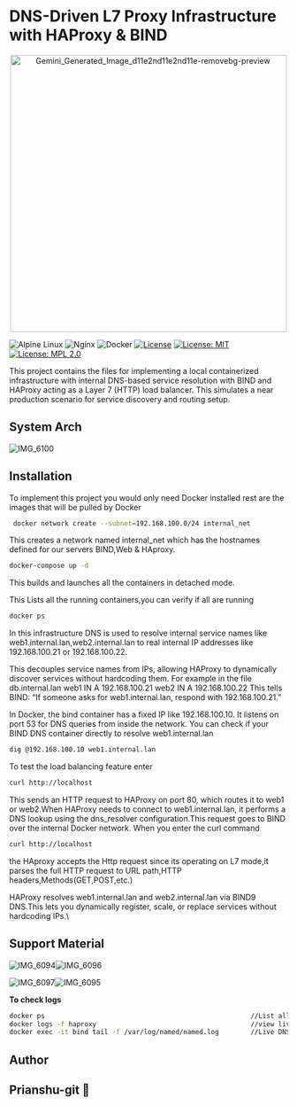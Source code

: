 # DNS-Driven L7 Proxy Infrastructure with HAProxy & BIND

<div align="center">
<img width="500" height="500" alt="Gemini_Generated_Image_d11e2nd11e2nd11e-removebg-preview" src="https://github.com/user-attachments/assets/5d337cb1-2462-40c6-a9c6-88bb2fc441c7" alt="Logo" width="150"/>
</div>

![Alpine Linux](https://img.shields.io/badge/Alpine_Linux-%230D597F.svg?style=for-the-badge&logo=alpine-linux&logoColor=white) 
![Nginx](https://img.shields.io/badge/nginx-%23009639.svg?style=for-the-badge&logo=nginx&logoColor=white)
![Docker](https://img.shields.io/badge/docker-%230db7ed.svg?style=for-the-badge&logo=docker&logoColor=white)
[![License](https://img.shields.io/badge/License-Apache_2.0-blue.svg)](https://opensource.org/licenses/Apache-2.0) 
[![License: MIT](https://img.shields.io/badge/License-MIT-yellow.svg)](https://opensource.org/licenses/MIT) 
[![License: MPL 2.0](https://img.shields.io/badge/License-MPL_2.0-brightgreen.svg)](https://opensource.org/licenses/MPL-2.0)

This project contains the files for implementing a local containerized infrastructure with internal DNS-based service resolution with BIND and HAProxy acting as a Layer 7 (HTTP) load balancer. This simulates a near production scenario for service discovery and routing setup.
## System Arch

![IMG_6100](https://github.com/user-attachments/assets/1a596698-b432-4f86-8f69-3ee410726b9f)

## Installation  
To implement this project you would only need Docker installed rest are the images that will be pulled by Docker

```bash
 docker network create --subnet=192.168.100.0/24 internal_net
```

This creates a network named internal_net which has the hostnames defined for our servers BIND,Web & HAproxy.

```bash
docker-compose up -d
```
This builds and launches all the containers in detached mode.

This Lists all the running containers,you can verify if all are running

 ```bash
docker ps
 ```

In this infrastructure DNS is used to resolve internal service names like
web1.internal.lan,web2.internal.lan
to real internal IP addresses like 192.168.100.21 or 192.168.100.22.

This decouples service names from IPs, allowing HAProxy to dynamically discover services without hardcoding them.
 For example in the file db.internal.lan
 web1    IN  A   192.168.100.21
 web2    IN  A   192.168.100.22
This tells BIND: “If someone asks for web1.internal.lan, respond with 192.168.100.21.”

In Docker, the bind container has a fixed IP like 192.168.100.10. It listens on port 53 for DNS queries from inside the network.
You can check if your BIND DNS container directly to resolve web1.internal.lan
 
 ```bash
 dig @192.168.100.10 web1.internal.lan
 ```

To test the load balancing feature enter

```bash
curl http://localhost
```

This sends an HTTP request to HAProxy on port 80, which routes it to web1 or web2.When HAProxy needs to connect to web1.internal.lan, it performs a DNS lookup using the dns_resolver configuration.This request goes to BIND over the internal Docker network.
When you enter the curl command

```bash
curl http://localhost
```

the HAproxy accepts the Http request since its operating on L7 mode,it parses the full HTTP request to URL path,HTTP headers,Methods(GET,POST,etc.)

HAProxy resolves web1.internal.lan and web2.internal.lan via BIND9 DNS.This lets you dynamically register, scale, or replace services without hardcoding IPs.\

## Support Material

![IMG_6094](https://github.com/user-attachments/assets/82da4a75-29ce-474a-8651-3160287ca179)![IMG_6096](https://github.com/user-attachments/assets/79a6842a-48fe-4382-bc6a-703a02f8413d)

![IMG_6097](https://github.com/user-attachments/assets/80d394a0-851a-40d1-a267-68ee06fc382c)![IMG_6095](https://github.com/user-attachments/assets/5372541a-ade1-4daa-86cc-a456ff41cdbf)


**To check logs**

```bash
docker ps                                                    //List all running containers
docker logs -f haproxy                                       //view live logs for haproxy service
docker exec -it bind tail -f /var/log/named/named.log        //Live DNS logs
```

## Author
## Prianshu-git :purple_heart:
